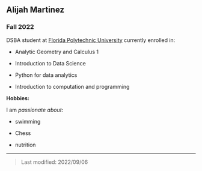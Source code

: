 ## Alijah Martinez

### Fall 2022

DSBA student at [Florida Polytechnic University](https://www.floridapoly.edu) currently enrolled in: 

- Analytic Geometry and Calculus 1

- Introduction to Data Science

- Python for data analytics

- Introduction to computation and programming

**Hobbies:**

I am _passionate about_: 

- swimming

- Chess

- nutrition 

***

> Last modified: 2022/09/06
